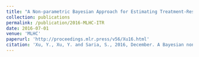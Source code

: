 ```yaml
---
title: "A Non-parametric Bayesian Approach for Estimating Treatment-Response Curves from Sparse Time Series"
collection: publications
permalink: /publication/2016-MLHC-ITR
date: 2016-07-01
venue: 'MLHC'
paperurl: 'http://proceedings.mlr.press/v56/Xu16.html'
citation: 'Xu, Y., Xu, Y. and Saria, S., 2016, December. A Bayesian nonparametric approach for estimating individualized treatment-response curves. In Machine Learning for Healthcare Conference (pp. 282-300).'
---
```

